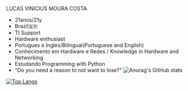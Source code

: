 

  LUCAS VINICIUS MOURA COSTA 
- 21anos/21y
- Brazil🇧🇷
- TI Support
- Hardware enthusiast
- Portugues e Ingles/Bilingual(Portuguese and English)
- Conhecimento em Hardware e Redes / Knowledge in Hardware and Networking 
- Estudando Programming with Python
-  "Do you need a reason to not want to lose?"
 ![Anurag's GitHub stats](https://github-readme-stats.vercel.app/api?username=Lucasmcz&show_icons=true&theme=dark)  
 
[![Top Langs](https://github-readme-stats.vercel.app/api/top-langs/?username=Lucasmcz&layout=compact)](https://github.com/Lucasmcz/github-readme-stats)


